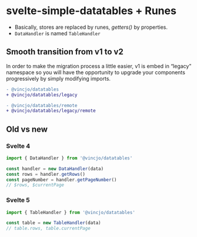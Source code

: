 # svelte-simple-datatables + Runes

- Basically, stores are replaced by runes, *getters()* by properties.
- `DataHandler` is named `TableHandler`


## Smooth transition from v1 to v2

In order to make the migration process a little easier, v1 is embed in “legacy” namespace so you will have the opportunity to upgrade your components progressively by simply modifying imports.

```diff
- @vincjo/datatables
+ @vincjo/datatables/legacy

- @vincjo/datatables/remote
+ @vincjo/datatables/legacy/remote
```

## Old vs new

### Svelte 4
```ts
import { DataHandler } from '@vincjo/datatables'

const handler = new DataHandler(data)
const rows = handler.getRows()
const pageNumber = handler.getPageNumber()
// $rows, $currentPage
```



### Svelte 5
```ts
import { TableHandler } from '@vincjo/datatables'

const table = new TableHandler(data)
// table.rows, table.currentPage
```
